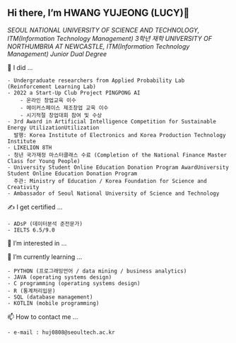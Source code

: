 ## Hi there, I’m HWANG YUJEONG (LUCY)👋

<!--
**HwnagYujeong0808/HwnagYujeong0808** is a ✨ _special_ ✨ repository because its `README.md` (this file) appears on your GitHub profile.

Here are some ideas to get you started:

- 🔭 I’m currently working on ...
- 🌱 I’m currently learning ...
- 👯 I’m looking to collaborate on ...
- 🤔 I’m looking for help with ...
- 💬 Ask me about ...
- 📫 How to reach me: ...
- 😄 Pronouns: ...
- ⚡ Fun fact: ...
-->


*SEOUL NATIONAL UNIVERSITY OF SCIENCE AND TECHNOLOGY, ITM(Information Technology Management) 3학년 재학*
*UNIVERSITY OF NORTHUMBRIA AT NEWCASTLE, ITM(Information Technology Management) Junior Dual Degree*

📔 I did ...
    
    - Undergraduate researchers from Applied Probability Lab (Reinforcement Learning Lab)
    - 2022 a Start-Up Club Project PINGPONG AI
        - 온라인 창업교육 이수
        - 메이커스페이스 제조창업 교육 이수
        - 시기적절 창업대회 참여 및 수상
    - 3rd Award in Artificial Intelligence Competition for Sustainable Energy UtilizationUtilization
      발행: Korea Institute of Electronics and Korea Production Technology Institute
    - LIKELION 8TH
    - 청년 국가재정 마스터클래스 수료 (Completion of the National Finance Master Class for Young People)
    - University Student Online Education Donation Program AwardUniversity Student Online Education Donation Program
      주관: Ministry of Education / Korea Foundation for Science and Creativity 
    - Ambassador of Seoul National University of Science and Technology
    
   
✍ I get certified ...

    - ADsP (데이터분석 준전문가)
    - IELTS 6.5/9.0
   

👀 I’m interested in ...

🌱 I’m currently learning ...

    - PYTHON (프로그래밍언어 / data mining / business analytics)
    - JAVA (operating systems design)
    - C programming (operating systems design)
    - R (통계처리입문)
    - SQL (database management)
    - KOTLIN (mobile programming)
   

📫 How to contact me ...

    - e-mail : huj0808@seoultech.ac.kr


